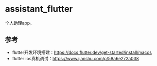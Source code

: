 # assistant_flutter
个人助理app。

## 参考
- flutter开发环境搭建：https://docs.flutter.dev/get-started/install/macos
- flutter ios真机调试：https://www.jianshu.com/p/58a6e272a038
